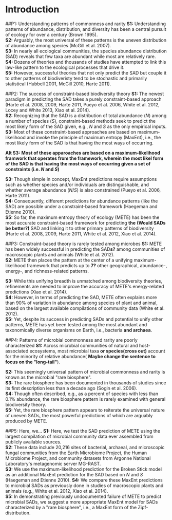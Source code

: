 # Introduction

##P1: Understanding patterns of commonness and rarity
**S1:** Understanding patterns of abundance, distribution, and diversity has been a central pursuit of ecology for over a century (Brown 1995).  
**S2:** Arguably, the most universal of these patterns is the uneven distribution of abundance among species (McGill et al. 2007).  
**S3:** In nearly all ecological communities, the species abundance distribution (SAD) reveals that few taxa are abundant while most are relatively rare.  
**S4:** Dozens of theories and thousands of studies have attempted to link this law-like pattern to the ecological processes that drive it.  
**S5:** However, successful theories that not only predict the SAD but couple it to other patterns of biodiveristy tend to be stochastic and primarily statistical (Hubbell 2001, McGill 2010, Harte 2011).

##P2: The success of constraint-based biodiversity theory
**S1:** The newest paradigm in predicting the SAD  takes a purely constraint-based approach (Harte et al. 2008, 2009, Harte 2011, Pueyo et al. 2006, White et al. 2012, Locey and White 2013, Xiao et al. 2014).  
**S2:** Recognizing that the SAD is a distribution of total abundance (*N*) among a number of species (*S*), constraint-based methods seek to predict the most likely form of the SAD given, e.g., *N* and *S* as the only empirical inputs.  
**S3:** Most of these constraint-based approaches are based on maximum-likelihood and invoke the principle of maximum entropy (MaxEnt), i.e., the most likely form of the SAD is that having the most ways of occurring.  

**Alt S3:**
**Most of these apparoaches are based on a maximum-likelihood framwork that operates from the framework, wherein the most likel form of the SAD is that having the most ways of occurring given a set of constraints (i.e. *N* and *S*)**

**S3:** Though simple in concept, MaxEnt predictions require assumptions such as whether species and/or individuals are distinguishable, and whether average abundance (*N*/*S*) is also constrained (Pueyo et al. 2006, Harte 2011).  
**S4:** Consequently, different predictions for abundance patterns (like the SAD) are possible under a constraint-based framework (Haegeman and Etienne 2010).  
**S5:** So far, the maximum entropy theory of ecology (METE) has been the most accurate constraint-based framework for predicting **the** **(Would SADs be better?)** SAD and linking it to other primary patterns of biodiversity (Harte et al. 2008, 2009, Harte 2011, White et al. 2012, Xiao et al. 2014).


##P3: Constraint-based theory is rarely tested among microbes
**S1:** METE has been widely successful in predicting the SAD**s?** among communities of macroscopic plants and animals (White et al. 2012).  
**S2:** METE then places the pattern at the center of a unifying maximum-likelihood framework that predicts up to **7?** other geographical, abundance-, energy-, and richness-related patterns.  



**S3:** While this unifying breadth is unmatched among biodiversity theories, refinements are needed to improve the accuracy of METE's energy-related predictions (Xiao et al. 2014).  
**S4:** However, in terms of predicting the SAD, METE often explains more than 90% of variation in abundance among species of plant and animal, based on the largest available compilations of community data (White et al. 2012).  
**S5:** Yet, despite its success in predicting SADs and potential to unify other patterns, METE has yet been tested among the most abundant and taxonomically diverse organisms on Earth, i.e., bacteria **and archaea**.

##P4: Patterns of microbial commonness and rarity are poorly characterized
**S1:** Across microbial communities of natural and host-associated ecosystems, most microbial taxa **or species(cross out)** account for the minority of relative abundance( **Maybe change the sentence to focus on the "long-tail"**).
  
**S2:** This seemingly universal pattern of microbial commonness and rarity is known as the microbial "rare biosphere".  
**S3:** The rare biosphere has been documented in thousands of studies since its first description less than a decade ago (Sogin et al. 2006).  
**S4:** Though often described, e.g., as a percent of species with less than 0.1% abundance, the rare biosphere pattern is rarely examined with general biodiversity theory.  
**S5:** Yet, the rare biosphere pattern appears to reiterate the universal nature of uneven SADs, the most powerful predictions of which are arguably produced by METE.  

##P5: Here, we...
**S1:** Here, we test the SAD prediction of METE using the largest compilation of microbial community data ever assembled from publicly available sources.  
**S2:** These data include 20,216 sites of bacterial, archaeal, and microscopic fungal communities from the Earth Microbiome Project, the Human Microbiome Project, and community datasets from Argonne National Laboratory's metagenomic server MG-RAST.  
**S3:** We use the maximum-likelihood prediction for the Broken Stick model as an additional MaxEnt prediction for the SAD based on *N* and *S* (Haegeman and Etienne 2010).
**S4:** We compare these MaxEnt predictions to microbial SADs as previously done in studies of macroscopic plants and animals (e.g., White et al. 2012, Xiao et al. 2014).  
**S5:** In demonstrating previously undocumented failure of METE to predict microbial SADs, we suggest a more appropriate MaxEnt model for SADs characterized by a "rare biosphere", i.e., a MaxEnt form of the Zipf-distribution.
